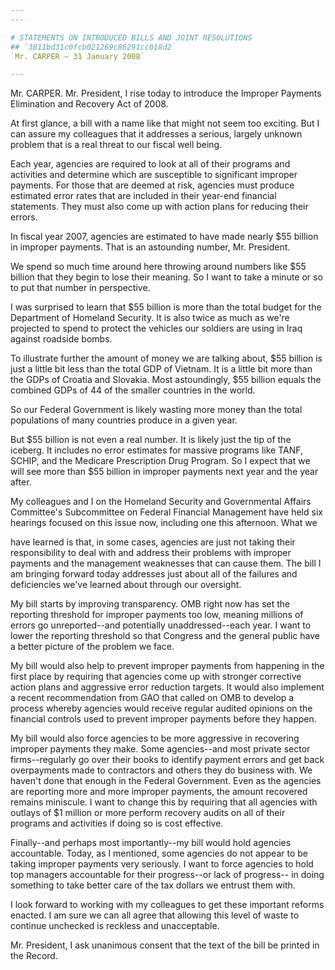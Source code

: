 ```yaml
---
---

# STATEMENTS ON INTRODUCED BILLS AND JOINT RESOLUTIONS
## `3811bd31c0fcb021269c86291cc018d2`
`Mr. CARPER — 31 January 2008`

---
```



Mr. CARPER. Mr. President, I rise today to introduce the Improper 
Payments Elimination and Recovery Act of 2008.

At first glance, a bill with a name like that might not seem too 
exciting. But I can assure my colleagues that it addresses a serious, 
largely unknown problem that is a real threat to our fiscal well being.

Each year, agencies are required to look at all of their programs and 
activities and determine which are susceptible to significant improper 
payments. For those that are deemed at risk, agencies must produce 
estimated error rates that are included in their year-end financial 
statements. They must also come up with action plans for reducing their 
errors.

In fiscal year 2007, agencies are estimated to have made nearly $55 
billion in improper payments. That is an astounding number, Mr. 
President.

We spend so much time around here throwing around numbers like $55 
billion that they begin to lose their meaning. So I want to take a 
minute or so to put that number in perspective.

I was surprised to learn that $55 billion is more than the total 
budget for the Department of Homeland Security. It is also twice as 
much as we're projected to spend to protect the vehicles our soldiers 
are using in Iraq against roadside bombs.

To illustrate further the amount of money we are talking about, $55 
billion is just a little bit less than the total GDP of Vietnam. It is 
a little bit more than the GDPs of Croatia and Slovakia. Most 
astoundingly, $55 billion equals the combined GDPs of 44 of the smaller 
countries in the world.

So our Federal Government is likely wasting more money than the total 
populations of many countries produce in a given year.

But $55 billion is not even a real number. It is likely just the tip 
of the iceberg. It includes no error estimates for massive programs 
like TANF, SCHIP, and the Medicare Prescription Drug Program. So I 
expect that we will see more than $55 billion in improper payments next 
year and the year after.

My colleagues and I on the Homeland Security and Governmental Affairs 
Committee's Subcommittee on Federal Financial Management have held six 
hearings focused on this issue now, including one this afternoon. What 
we


have learned is that, in some cases, agencies are just not taking their 
responsibility to deal with and address their problems with improper 
payments and the management weaknesses that can cause them. The bill I 
am bringing forward today addresses just about all of the failures and 
deficiencies we've learned about through our oversight.

My bill starts by improving transparency. OMB right now has set the 
reporting threshold for improper payments too low, meaning millions of 
errors go unreported--and potentially unaddressed--each year. I want to 
lower the reporting threshold so that Congress and the general public 
have a better picture of the problem we face.

My bill would also help to prevent improper payments from happening 
in the first place by requiring that agencies come up with stronger 
corrective action plans and aggressive error reduction targets. It 
would also implement a recent recommendation from GAO that called on 
OMB to develop a process whereby agencies would receive regular audited 
opinions on the financial controls used to prevent improper payments 
before they happen.

My bill would also force agencies to be more aggressive in recovering 
improper payments they make. Some agencies--and most private sector 
firms--regularly go over their books to identify payment errors and get 
back overpayments made to contractors and others they do business with. 
We haven't done that enough in the Federal Government. Even as the 
agencies are reporting more and more improper payments, the amount 
recovered remains miniscule. I want to change this by requiring that 
all agencies with outlays of $1 million or more perform recovery audits 
on all of their programs and activities if doing so is cost effective.

Finally--and perhaps most importantly--my bill would hold agencies 
accountable. Today, as I mentioned, some agencies do not appear to be 
taking improper payments very seriously. I want to force agencies to 
hold top managers accountable for their progress--or lack of progress--
in doing something to take better care of the tax dollars we entrust 
them with.

I look forward to working with my colleagues to get these important 
reforms enacted. I am sure we can all agree that allowing this level of 
waste to continue unchecked is reckless and unacceptable.

Mr. President, I ask unanimous consent that the text of the bill be 
printed in the Record.